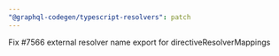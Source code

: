 ```yaml
---
"@graphql-codegen/typescript-resolvers": patch
---
```


Fix #7566 external resolver name export for directiveResolverMappings
